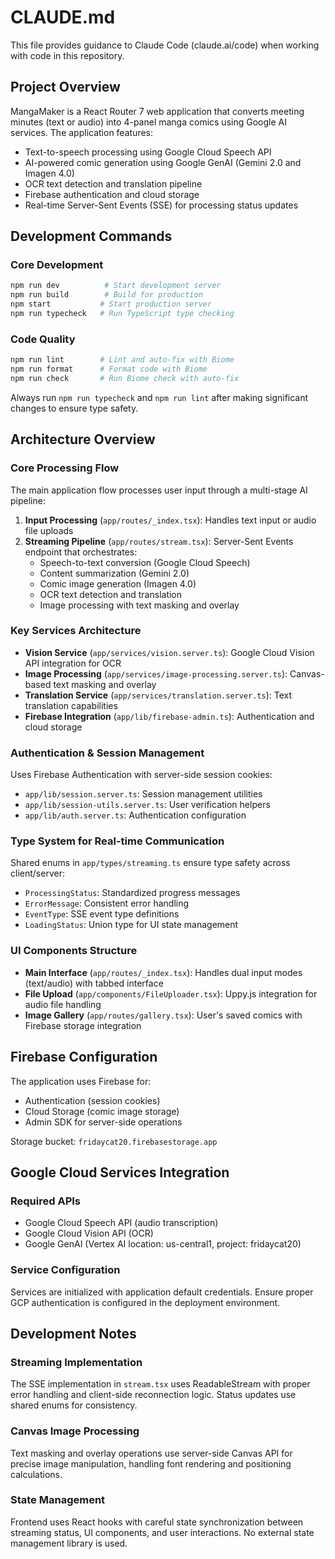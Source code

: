 # CLAUDE.md

This file provides guidance to Claude Code (claude.ai/code) when working with code in this repository.

## Project Overview

MangaMaker is a React Router 7 web application that converts meeting minutes (text or audio) into 4-panel manga comics using Google AI services. The application features:

- Text-to-speech processing using Google Cloud Speech API
- AI-powered comic generation using Google GenAI (Gemini 2.0 and Imagen 4.0)
- OCR text detection and translation pipeline
- Firebase authentication and cloud storage
- Real-time Server-Sent Events (SSE) for processing status updates

## Development Commands

### Core Development
```bash
npm run dev          # Start development server
npm run build        # Build for production
npm start           # Start production server
npm run typecheck   # Run TypeScript type checking
```

### Code Quality
```bash
npm run lint        # Lint and auto-fix with Biome
npm run format      # Format code with Biome
npm run check       # Run Biome check with auto-fix
```

Always run `npm run typecheck` and `npm run lint` after making significant changes to ensure type safety.

## Architecture Overview

### Core Processing Flow
The main application flow processes user input through a multi-stage AI pipeline:

1. **Input Processing** (`app/routes/_index.tsx`): Handles text input or audio file uploads
2. **Streaming Pipeline** (`app/routes/stream.tsx`): Server-Sent Events endpoint that orchestrates:
   - Speech-to-text conversion (Google Cloud Speech)
   - Content summarization (Gemini 2.0)
   - Comic image generation (Imagen 4.0) 
   - OCR text detection and translation
   - Image processing with text masking and overlay

### Key Services Architecture

- **Vision Service** (`app/services/vision.server.ts`): Google Cloud Vision API integration for OCR
- **Image Processing** (`app/services/image-processing.server.ts`): Canvas-based text masking and overlay
- **Translation Service** (`app/services/translation.server.ts`): Text translation capabilities
- **Firebase Integration** (`app/lib/firebase-admin.ts`): Authentication and cloud storage

### Authentication & Session Management
Uses Firebase Authentication with server-side session cookies:
- `app/lib/session.server.ts`: Session management utilities
- `app/lib/session-utils.server.ts`: User verification helpers
- `app/lib/auth.server.ts`: Authentication configuration

### Type System for Real-time Communication
Shared enums in `app/types/streaming.ts` ensure type safety across client/server:
- `ProcessingStatus`: Standardized progress messages
- `ErrorMessage`: Consistent error handling
- `EventType`: SSE event type definitions
- `LoadingStatus`: Union type for UI state management

### UI Components Structure
- **Main Interface** (`app/routes/_index.tsx`): Handles dual input modes (text/audio) with tabbed interface
- **File Upload** (`app/components/FileUploader.tsx`): Uppy.js integration for audio file handling
- **Image Gallery** (`app/routes/gallery.tsx`): User's saved comics with Firebase storage integration

## Firebase Configuration

The application uses Firebase for:
- Authentication (session cookies)
- Cloud Storage (comic image storage)
- Admin SDK for server-side operations

Storage bucket: `fridaycat20.firebasestorage.app`

## Google Cloud Services Integration

### Required APIs
- Google Cloud Speech API (audio transcription)
- Google Cloud Vision API (OCR)
- Google GenAI (Vertex AI location: us-central1, project: fridaycat20)

### Service Configuration
Services are initialized with application default credentials. Ensure proper GCP authentication is configured in the deployment environment.

## Development Notes

### Streaming Implementation
The SSE implementation in `stream.tsx` uses ReadableStream with proper error handling and client-side reconnection logic. Status updates use shared enums for consistency.

### Canvas Image Processing
Text masking and overlay operations use server-side Canvas API for precise image manipulation, handling font rendering and positioning calculations.

### State Management
Frontend uses React hooks with careful state synchronization between streaming status, UI components, and user interactions. No external state management library is used.